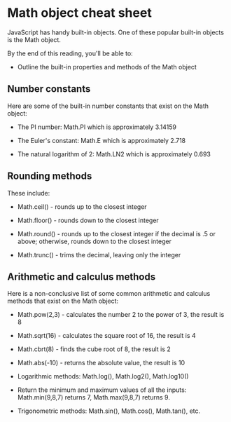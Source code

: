 # Math object cheat sheet

JavaScript has handy built-in objects. One of these popular built-in objects is the Math object.

By the end of this reading, you'll be able to:

- Outline the built-in properties and methods of the Math object

## Number constants
Here are some of the built-in number constants that exist on the Math object: 

- The PI number: Math.PI which is approximately 3.14159

- The Euler's constant: Math.E which is approximately 2.718

- The natural logarithm of 2: Math.LN2 which is approximately 0.693

## Rounding methods
These include: 

- Math.ceil() - rounds up to the closest integer 

- Math.floor() - rounds down to the closest integer 

- Math.round() - rounds up to the closest integer if the decimal is .5 or above; otherwise, rounds down to the closest integer 

- Math.trunc() - trims the decimal, leaving only the integer

## Arithmetic and calculus methods
Here is a non-conclusive list of some common arithmetic and calculus methods that exist on the Math object: 

- Math.pow(2,3) - calculates the number 2 to the power of 3, the result is 8 

- Math.sqrt(16) - calculates the square root of 16, the result is 4 

- Math.cbrt(8) - finds the cube root of 8, the result is 2 

- Math.abs(-10) - returns the absolute value, the result is 10 

- Logarithmic methods: Math.log(), Math.log2(), Math.log10() 

- Return the minimum and maximum values of all the inputs: Math.min(9,8,7) returns 7, Math.max(9,8,7) returns 9.

- Trigonometric methods: Math.sin(), Math.cos(), Math.tan(), etc.